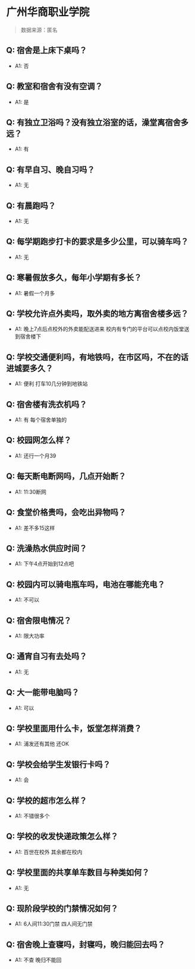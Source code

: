 # 广州华商职业学院

> 数据来源：匿名

## Q: 宿舍是上床下桌吗？

- A1: 否

## Q: 教室和宿舍有没有空调？

- A1: 是

## Q: 有独立卫浴吗？没有独立浴室的话，澡堂离宿舍多远？

- A1: 有

## Q: 有早自习、晚自习吗？

- A1: 无

## Q: 有晨跑吗？

- A1: 无

## Q: 每学期跑步打卡的要求是多少公里，可以骑车吗？

- A1: 无

## Q: 寒暑假放多久，每年小学期有多长？

- A1: 暑假一个月多

## Q: 学校允许点外卖吗，取外卖的地方离宿舍楼多远？

- A1: 晚上7点后点校外的外卖能配送进来 校内有专门的平台可以点校内饭堂送到宿舍楼下

## Q: 学校交通便利吗，有地铁吗，在市区吗，不在的话进城要多久？

- A1: 便利 打车10几分钟到地铁站

## Q: 宿舍楼有洗衣机吗？

- A1: 有 每个宿舍单独的

## Q: 校园网怎么样？

- A1: 还行一个月39

## Q: 每天断电断网吗，几点开始断？

- A1: 11:30断网

## Q: 食堂价格贵吗，会吃出异物吗？

- A1: 差不多15这样

## Q: 洗澡热水供应时间？

- A1: 下午4点开始到12点吧

## Q: 校园内可以骑电瓶车吗，电池在哪能充电？

- A1: 不可以

## Q: 宿舍限电情况？

- A1: 限大功率

## Q: 通宵自习有去处吗？

- A1: 无

## Q: 大一能带电脑吗？

- A1: 可以

## Q: 学校里面用什么卡，饭堂怎样消费？

- A1: 浦发还有其他 还OK

## Q: 学校会给学生发银行卡吗？

- A1: 会

## Q: 学校的超市怎么样？

- A1: 不错很多个

## Q: 学校的收发快递政策怎么样？

- A1: 百世在校外 其余都在校内

## Q: 学校里面的共享单车数目与种类如何？

- A1: 无

## Q: 现阶段学校的门禁情况如何？

- A1: 6人间11:30门禁 四人间无门禁

## Q: 宿舍晚上查寝吗，封寝吗，晚归能回去吗？

- A1: 不查 晚归不能回

